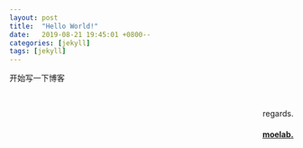 ```yaml
---
layout: post
title:  "Hello World!"
date:   2019-08-21 19:45:01 +0800--
categories: [jekyll]
tags: [jekyll]  
---
```



开始写一下博客 


<br>
<p  align="right">regards.</p>
<h4 align="right">
    <a href="https://moelab.net/">
        moelab.
    </a>
</h4>

